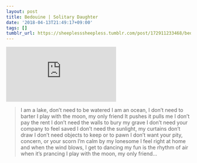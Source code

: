 ```yaml
---
layout: post
title: Bedouine | Solitary Daughter
date: '2018-04-13T21:49:17+09:00'
tags: []
tumblr_url: https://sheeplesssheepless.tumblr.com/post/172911233468/bedouine-solitary-daughter-i-am-a-lake
---
```

<iframe id="youtube_iframe" src="https://www.youtube.com/embed/8P5A3RZd86c?feature=oembed&amp;enablejsapi=1&amp;origin=https://safe.txmblr.com&amp;wmode=opaque" frameborder="0" allow="accelerometer; autoplay; encrypted-media; gyroscope; picture-in-picture" allowfullscreen></iframe>  

> I am a lake, don’t need to be watered
I am an ocean, I don’t need to barter
I play with the moon, my only friend It pushes it pulls me
I don’t pay the rent
I don’t need the walls to bury my grave
I don’t need your company to feel saved
I don’t need the sunlight, my curtains don’t draw
I don’t need objects to keep or to pawn
I don’t want your pity, concern, or your scorn
I’m calm by my lonesome
I feel right at home and when the wind blows,
I get to dancing my fun is the rhythm of air when it’s prancing
I play with the moon, my only friend…

